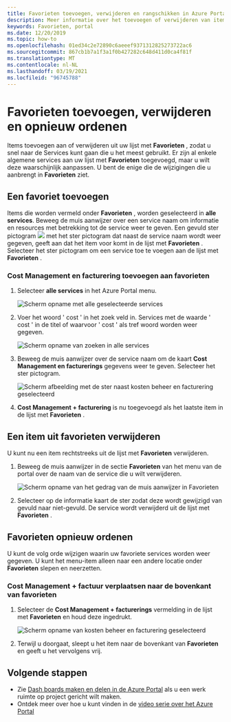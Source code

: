 ```yaml
---
title: Favorieten toevoegen, verwijderen en rangschikken in Azure Portal
description: Meer informatie over het toevoegen of verwijderen van items in de lijst met favorieten en het rangschikken van de volg orde van items
keywords: Favorieten, portal
ms.date: 12/20/2019
ms.topic: how-to
ms.openlocfilehash: 01ed34c2e72890c6aeeef9371312825273722ac6
ms.sourcegitcommit: 867cb1b7a1f3a1f0b427282c648d411d0ca4f81f
ms.translationtype: MT
ms.contentlocale: nl-NL
ms.lasthandoff: 03/19/2021
ms.locfileid: "96745788"
---
```

# <a name="add-remove-and-rearrange-favorites"></a>Favorieten toevoegen, verwijderen en opnieuw ordenen

Items toevoegen aan of verwijderen uit uw lijst met **Favorieten** , zodat u snel naar de Services kunt gaan die u het meest gebruikt. Er zijn al enkele algemene services aan uw lijst met **Favorieten** toegevoegd, maar u wilt deze waarschijnlijk aanpassen. U bent de enige die de wijzigingen die u aanbrengt in **Favorieten** ziet.

## <a name="add-a-favorite"></a>Een favoriet toevoegen

Items die worden vermeld onder **Favorieten** , worden geselecteerd in **alle services**. Beweeg de muis aanwijzer over een service naam om informatie en resources met betrekking tot de service weer te geven. Een gevuld ster pictogram ![ ](./media/azure-portal-add-remove-sort-favorites/azure-portal-favorites-graystar.png) met het ster pictogram dat naast de service naam wordt weer gegeven, geeft aan dat het item voor komt in de lijst met **Favorieten** . Selecteer het ster pictogram om een service toe te voegen aan de lijst met **Favorieten** .

### <a name="add-cost-management--billing-to-favorites"></a>Cost Management en facturering toevoegen aan favorieten

1. Selecteer **alle services** in het Azure Portal menu.

    ![Scherm opname met alle geselecteerde services](./media/azure-portal-add-remove-sort-favorites/azure-portal-favorites-new-all-services.png)

1. Voer het woord ' cost ' in het zoek veld in. Services met de waarde ' cost ' in de titel of waarvoor ' cost ' als tref woord worden weer gegeven.

   ![Scherm opname van zoeken in alle services](./media/azure-portal-add-remove-sort-favorites/azure-portal-favorites-find-service.png)

1. Beweeg de muis aanwijzer over de service naam om de kaart **Cost Management en facturerings** gegevens weer te geven. Selecteer het ster pictogram.

   ![Scherm afbeelding met de ster naast kosten beheer en facturering geselecteerd](./media/azure-portal-add-remove-sort-favorites/azure-portal-favorites-add.png)

1. **Cost Management + facturering** is nu toegevoegd als het laatste item in de lijst met **Favorieten** .

## <a name="remove-an-item-from-favorites"></a>Een item uit favorieten verwijderen

U kunt nu een item rechtstreeks uit de lijst met **Favorieten** verwijderen.

1. Beweeg de muis aanwijzer in de sectie **Favorieten** van het menu van de portal over de naam van de service die u wilt verwijderen.

   ![Scherm opname van het gedrag van de muis aanwijzer in Favorieten](./media/azure-portal-add-remove-sort-favorites/azure-portal-favorites-remove.png)

2. Selecteer op de informatie kaart de ster zodat deze wordt gewijzigd van gevuld naar niet-gevuld. De service wordt verwijderd uit de lijst met **Favorieten** .

## <a name="rearrange-favorites"></a>Favorieten opnieuw ordenen

U kunt de volg orde wijzigen waarin uw favoriete services worden weer gegeven. U kunt het menu-item alleen naar een andere locatie onder **Favorieten** slepen en neerzetten.

### <a name="move-cost-management--billing-to-the-top-of-favorites"></a>Cost Management + factuur verplaatsen naar de bovenkant van favorieten

1. Selecteer de **Cost Management + facturerings** vermelding in de lijst met **Favorieten** en houd deze ingedrukt.

   ![Scherm opname van kosten beheer en facturering geselecteerd](./media/azure-portal-add-remove-sort-favorites/azure-portal-favorites-sort.png)

1. Terwijl u doorgaat, sleept u het item naar de bovenkant van **Favorieten** en geeft u het vervolgens vrij.

## <a name="next-steps"></a>Volgende stappen

* Zie [Dash boards maken en delen in de Azure Portal](../azure-portal/azure-portal-dashboards.md) als u een werk ruimte op project gericht wilt maken.
* Ontdek meer over hoe u kunt vinden in de [video serie over het Azure Portal](https://www.youtube.com/playlist?list=PLLasX02E8BPBKgXP4oflOL29TtqTzwhxR)